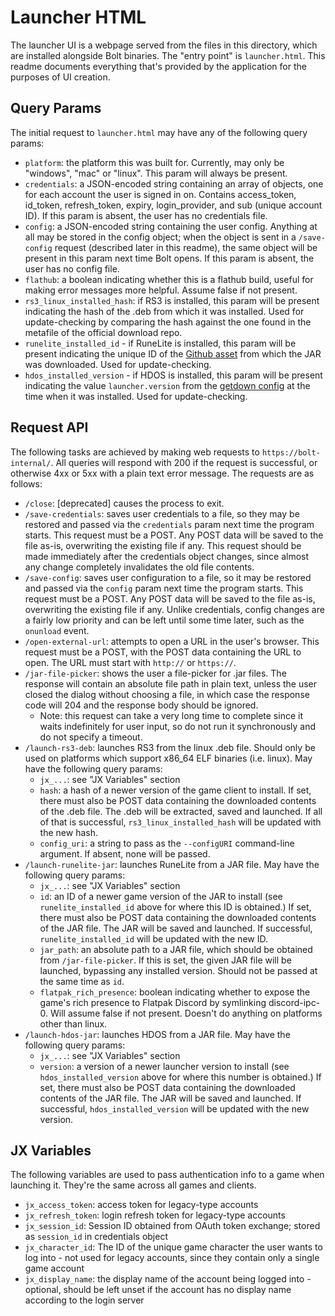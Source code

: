 # Launcher HTML
The launcher UI is a webpage served from the files in this directory, which are installed alongside Bolt binaries. The "entry point" is `launcher.html`. This readme documents everything that's provided by the application for the purposes of UI creation.

## Query Params
The initial request to `launcher.html` may have any of the following query params:
- `platform`: the platform this was built for. Currently, may only be "windows", "mac" or "linux". This param will always be present.
- `credentials`: a JSON-encoded string containing an array of objects, one for each account the user is signed in on. Contains access_token, id_token, refresh_token, expiry, login_provider, and sub (unique account ID). If this param is absent, the user has no credentials file.
- `config`: a JSON-encoded string containing the user config. Anything at all may be stored in the config object; when the object is sent in a `/save-config` request (described later in this readme), the same object will be present in this param next time Bolt opens. If this param is absent, the user has no config file.
- `flathub`: a boolean indicating whether this is a flathub build, useful for making error messages more helpful. Assume false if not present.
- `rs3_linux_installed_hash`: if RS3 is installed, this param will be present indicating the hash of the .deb from which it was installed. Used for update-checking by comparing the hash against the one found in the metafile of the official download repo.
- `runelite_installed_id` - if RuneLite is installed, this param will be present indicating the unique ID of the [Github asset](https://api.github.com/repos/runelite/launcher/releases) from which the JAR was downloaded. Used for update-checking.
- `hdos_installed_version` - if HDOS is installed, this param will be present indicating the value `launcher.version` from the [getdown config](https://cdn.hdos.dev/client/getdown.txt) at the time when it was installed. Used for update-checking.

## Request API
The following tasks are achieved by making web requests to `https://bolt-internal/`. All queries will respond with 200 if the request is successful, or otherwise 4xx or 5xx with a plain text error message. The requests are as follows:
- `/close`: [deprecated] causes the process to exit.
- `/save-credentials`: saves user credentials to a file, so they may be restored and passed via the `credentials` param next time the program starts. This request must be a POST. Any POST data will be saved to the file as-is, overwriting the existing file if any. This request should be made immediately after the credentials object changes, since almost any change completely invalidates the old file contents.
- `/save-config`: saves user configuration to a file, so it may be restored and passed via the `config` param next time the program starts. This request must be a POST. Any POST data will be saved to the file as-is, overwriting the existing file if any. Unlike credentials, config changes are a fairly low priority and can be left until some time later, such as the `onunload` event.
- `/open-external-url`: attempts to open a URL in the user's browser. This request must be a POST, with the POST data containing the URL to open. The URL must start with `http://` or `https://`.
- `/jar-file-picker`: shows the user a file-picker for .jar files. The response will contain an absolute file path in plain text, unless the user closed the dialog without choosing a file, in which case the response code will 204 and the response body should be ignored.
  - Note: this request can take a very long time to complete since it waits indefinitely for user input, so do not run it synchronously and do not specify a timeout.
- `/launch-rs3-deb`: launches RS3 from the linux .deb file. Should only be used on platforms which support x86_64 ELF binaries (i.e. linux). May have the following query params:
  - `jx_...`: see "JX Variables" section
  - `hash`: a hash of a newer version of the game client to install. If set, there must also be POST data containing the downloaded contents of the .deb file. The .deb will be extracted, saved and launched. If all of that is successful, `rs3_linux_installed_hash` will be updated with the new hash.
  - `config_uri`: a string to pass as the `--configURI` command-line argument. If absent, none will be passed.
- `/launch-runelite-jar`: launches RuneLite from a JAR file. May have the following query params:
  - `jx_...`: see "JX Variables" section
  - `id`: an ID of a newer game version of the JAR to install (see `runelite_installed_id` above for where this ID is obtained.) If set, there must also be POST data containing the downloaded contents of the JAR file. The JAR will be saved and launched. If successful, `runelite_installed_id` will be updated with the new ID.
  - `jar_path`: an absolute path to a JAR file, which should be obtained from `/jar-file-picker`. If this is set, the given JAR file will be launched, bypassing any installed version. Should not be passed at the same time as `id`.
  - `flatpak_rich_presence`: boolean indicating whether to expose the game's rich presence to Flatpak Discord by symlinking discord-ipc-0. Will assume false if not present. Doesn't do anything on platforms other than linux.
- `/launch-hdos-jar`: launches HDOS from a JAR file. May have the following query params:
  - `jx_...`: see "JX Variables" section
  - `version`: a version of a newer launcher version to install (see `hdos_installed_version` above for where this number is obtained.) If set, there must also be POST data containing the downloaded contents of the JAR file. The JAR will be saved and launched. If successful, `hdos_installed_version` will be updated with the new version.

## JX Variables
The following variables are used to pass authentication info to a game when launching it. They're the same across all games and clients.
- `jx_access_token`: access token for legacy-type accounts
- `jx_refresh_token`: login refresh token for legacy-type accounts
- `jx_session_id`: Session ID obtained from OAuth token exchange; stored as `session_id` in credentials object
- `jx_character_id`: The ID of the unique game character the user wants to log into - not used for legacy accounts, since they contain only a single game account
- `jx_display_name`: the display name of the account being logged into - optional, should be left unset if the account has no display name according to the login server
